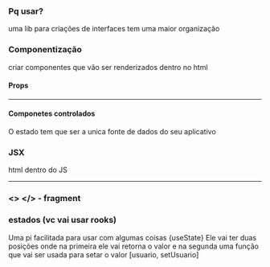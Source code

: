 ### Pq usar?
uma lib para criações de interfaces
tem uma maior organização

### Componentização
criar componentes que vão ser renderizados dentro no html

####    Props
---

####    Componetes controlados
O estado tem que ser a unica fonte de dados do seu aplicativo

### JSX 
html dentro do JS

---

### <> </> - fragment
### estados (vc vai usar rooks)
Uma pi facilitada para usar com algumas coisas {useState}
Ele vai ter duas posições onde na primeira ele vai retorna o valor e na segunda uma função que vai ser usada para setar o valor [usuario, setUsuario]